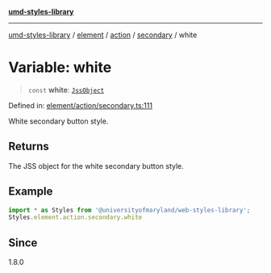 [**umd-styles-library**](../../../../../../README.md)

***

[umd-styles-library](../../../../../../modules.md) / [element](../../../../../README.md) / [action](../../../README.md) / [secondary](../README.md) / white

# Variable: white

> `const` **white**: [`JssObject`](../../../../../../utilities/namespaces/transform/type-aliases/JssObject.md)

Defined in: [element/action/secondary.ts:111](https://github.com/UMD-Digital/design-system/blob/ada30a44686a89a90941bbd44a6f156101fc9b44/packages/styles/source/element/action/secondary.ts#L111)

White secondary button style.

## Returns

The JSS object for the white secondary button style.

## Example

```typescript
import * as Styles from '@universityofmaryland/web-styles-library';
Styles.element.action.secondary.white
```

## Since

1.8.0
